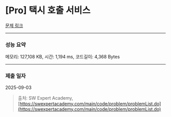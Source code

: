 # [Pro] 택시 호출 서비스

[문제 링크](https://www.google.com/search?q=sw+expert+academy+pro+택시+호출+서비스)

***

### 성능 요약

메모리: 127,108 KB, 시간: 1,194 ms, 코드길이: 4,368 Bytes

***

### 제출 일자

2025-09-03

> 출처: SW Expert Academy, [https://swexpertacademy.com/main/code/problem/problemList.do](https://swexpertacademy.com/main/code/problem/problemList.do)
